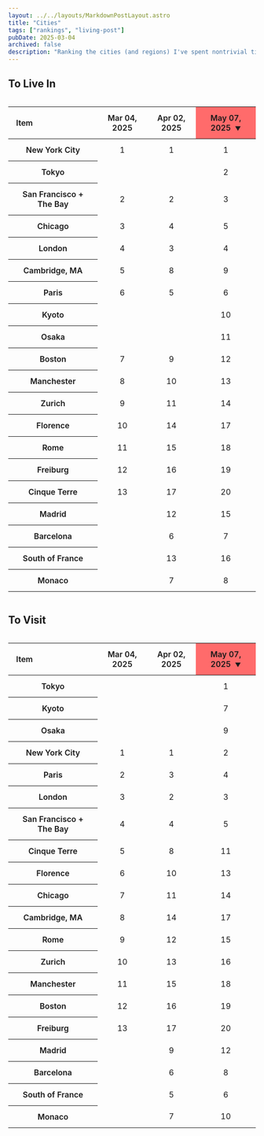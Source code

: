 ```yaml
---
layout: ../../layouts/MarkdownPostLayout.astro
title: "Cities"
tags: ["rankings", "living-post"]
pubDate: 2025-03-04
archived: false
description: "Ranking the cities (and regions) I've spent nontrivial time in on the axes of tourism and livability."
---
```

## To Live In

<div class="rankings-container">
  <table class="rankings-table" data-rankings-table>
    <thead>
      <tr>
        <th class="item-column">Item</th>
        <th class="date-column" data-sort-date="2025-03-04">Mar 04, 2025</th>
        <th class="date-column" data-sort-date="2025-04-02">Apr 02, 2025</th>
        <th class="date-column active" data-sort-date="2025-05-07">May 07, 2025</th>
      </tr>
    </thead>
    <tbody>
      <tr>
        <th>New York City</th>
        <td>1</td>
        <td>1</td>
        <td>1</td>
      </tr>
      <tr>
        <th>Tokyo</th>
        <td></td>
        <td></td>
        <td>2</td>
      </tr>
      <tr>
        <th>San Francisco + The Bay</th>
        <td>2</td>
        <td>2</td>
        <td>3</td>
      </tr>
      <tr>
        <th>Chicago</th>
        <td>3</td>
        <td>4</td>
        <td>5</td>
      </tr>
      <tr>
        <th>London</th>
        <td>4</td>
        <td>3</td>
        <td>4</td>
      </tr>
      <tr>
        <th>Cambridge, MA</th>
        <td>5</td>
        <td>8</td>
        <td>9</td>
      </tr>
      <tr>
        <th>Paris</th>
        <td>6</td>
        <td>5</td>
        <td>6</td>
      </tr>
      <tr>
        <th>Kyoto</th>
        <td></td>
        <td></td>
        <td>10</td>
      </tr>
      <tr>
        <th>Osaka</th>
        <td></td>
        <td></td>
        <td>11</td>
      </tr>
      <tr>
        <th>Boston</th>
        <td>7</td>
        <td>9</td>
        <td>12</td>
      </tr>      
      <tr>
        <th>Manchester</th>
        <td>8</td>
        <td>10</td>
        <td>13</td>
      </tr>
      <tr>
        <th>Zurich</th>
        <td>9</td>
        <td>11</td>
        <td>14</td>
      </tr>
      <tr>
        <th>Florence</th>
        <td>10</td>
        <td>14</td>
        <td>17</td>
      </tr>
      <tr>
        <th>Rome</th>
        <td>11</td>
        <td>15</td>
        <td>18</td>
      </tr>
      <tr>
        <th>Freiburg</th>
        <td>12</td>
        <td>16</td>
        <td>19</td>
      </tr>
      <tr>
        <th>Cinque Terre</th>
        <td>13</td>
        <td>17</td>
        <td>20</td>
      </tr>
      <tr>
        <th>Madrid</th>
        <td></td>
        <td>12</td>
        <td>15</td>
      </tr>
      <tr>
        <th>Barcelona</th>
        <td></td>
        <td>6</td>
        <td>7</td>
      </tr>
      <tr>
        <th>South of France</th>
        <td></td>
        <td>13</td>
        <td>16</td>
      </tr>
      <tr>
        <th>Monaco</th>
        <td></td>
        <td>7</td>
        <td>8</td>
      </tr>
    </tbody>
  </table>
</div>

## To Visit

<div class="rankings-container">
  <table class="rankings-table" data-rankings-table>
    <thead>
      <tr>
        <th class="item-column">Item</th>
        <th class="date-column" data-sort-date="2025-03-04">Mar 04, 2025</th>
        <th class="date-column" data-sort-date="2025-04-02">Apr 02, 2025</th>
        <th class="date-column active" data-sort-date="2025-05-07">May 07, 2025</th>
      </tr>
    </thead>
    <tbody>
      <tr>
        <th>Tokyo</th>
        <td></td>
        <td></td>
        <td>1</td>
      </tr>
      <tr>
        <th>Kyoto</th>
        <td></td>
        <td></td>
        <td>7</td>
      </tr>
      <tr>
        <th>Osaka</th>
        <td></td>
        <td></td>
        <td>9</td>
      </tr>
      <tr>
        <th>New York City</th>
        <td>1</td>
        <td>1</td>
        <td>2</td>
      </tr>
      <tr>
        <th>Paris</th>
        <td>2</td>
        <td>3</td>
        <td>4</td>
      </tr>
      <tr>
        <th>London</th>
        <td>3</td>
        <td>2</td>
        <td>3</td>
      </tr>
      <tr>
        <th>San Francisco + The Bay</th>
        <td>4</td>
        <td>4</td>
        <td>5</td>
      </tr>
      <tr>
        <th>Cinque Terre</th>
        <td>5</td>
        <td>8</td>
        <td>11</td>
      </tr>
      <tr>
        <th>Florence</th>
        <td>6</td>
        <td>10</td>
        <td>13</td>
      </tr>
      <tr>
        <th>Chicago</th>
        <td>7</td>
        <td>11</td>
        <td>14</td>
      </tr>
      <tr>
        <th>Cambridge, MA</th>
        <td>8</td>
        <td>14</td>
        <td>17</td>
      </tr>
      <tr>
        <th>Rome</th>
        <td>9</td>
        <td>12</td>
        <td>15</td>
      </tr>
      <tr>
        <th>Zurich</th>
        <td>10</td>
        <td>13</td>
        <td>16</td>
      </tr>
      <tr>
        <th>Manchester</th>
        <td>11</td>
        <td>15</td>
        <td>18</td>
      </tr>
      <tr>
        <th>Boston</th>
        <td>12</td>
        <td>16</td>
        <td>19</td>
      </tr>
      <tr>
        <th>Freiburg</th>
        <td>13</td>
        <td>17</td>
        <td>20</td>
      </tr>
      <tr>
        <th>Madrid</th>
        <td></td>
        <td>9</td>
        <td>12</td>
      </tr>
      <tr>
        <th>Barcelona</th>
        <td></td>
        <td>6</td>
        <td>8</td>
      </tr>
      <tr>
        <th>South of France</th>
        <td></td>
        <td>5</td>
        <td>6</td>
      </tr>
      <tr>
        <th>Monaco</th>
        <td></td>
        <td>7</td>
        <td>10</td>
      </tr>
    </tbody>
  </table>
</div>

<style>
  .rankings-container {
    width: 100%;
    max-width: 800px;
    margin: 0rem auto;
    overflow-x: auto;
  }
  
  .rankings-table {
    width: 100%;
    border-collapse: collapse;
    font-family: 'sans': ['Hack'],;
  }
  
  .rankings-table th, .rankings-table td {
    padding: 0.75rem 1rem;
    text-align: center;
  }
  
  .rankings-table th {
    font-weight: 600;
    cursor: pointer;
    position: relative;
  }
  
  .rankings-table th:hover {
    background-color: #ff6b6b;
  }
  
  .rankings-table th.active {
    background-color: #ff6b6b;
  }
  
  .rankings-table th.active::after {
    content: "▼";
    margin-left: 0.5rem;
    font-size: 0.75rem;
  }
  
  .item-column {
    text-align: left !important;
    min-width: 120px;
  }
  
  .rankings-table tbody tr:hover {
    background-color: #ff6b6b;
  }
</style>

<script>
  document.addEventListener('DOMContentLoaded', function() {
    const tables = document.querySelectorAll('table[data-rankings-table]');
    
    tables.forEach(table => {
      const headers = table.querySelectorAll('th.date-column');
      const tbody = table.querySelector('tbody');
      const defaultSortColumn = table.querySelector('th.active') || 
                               table.querySelector('th.date-column:last-child');
      
      if (defaultSortColumn) {
        defaultSortColumn.classList.add('active');
      }
      
      function sortTableByColumn(table, column, asc = true) {
        table.querySelectorAll('th').forEach(th => th.classList.remove('active'));
        column.classList.add('active');
        
        const columnIndex = Array.from(column.parentNode.children).indexOf(column);
        const rows = Array.from(tbody.querySelectorAll('tr'));
        
        const sortedRows = rows.sort((a, b) => {
          const aCellValue = a.children[columnIndex].innerText.trim();
          const bCellValue = b.children[columnIndex].innerText.trim();
          
          if (aCellValue === '' && bCellValue === '') return 0;
          if (aCellValue === '') return asc ? 1 : -1;
          if (bCellValue === '') return asc ? -1 : 1;
          
          return asc ? 
            parseInt(aCellValue) - parseInt(bCellValue) : 
            parseInt(bCellValue) - parseInt(aCellValue);
        });
        
        while (tbody.firstChild) {
          tbody.removeChild(tbody.firstChild);
        }
        sortedRows.forEach(row => tbody.appendChild(row));
      }
      

      headers.forEach(header => {
        header.addEventListener('click', () => {
          const isAscending = !header.classList.contains('active') || header.getAttribute('data-sort-dir') === 'desc';
          header.setAttribute('data-sort-dir', isAscending ? 'asc' : 'desc');
          sortTableByColumn(table, header, isAscending);
        });
      });
      
      if (defaultSortColumn) {
        sortTableByColumn(table, defaultSortColumn, true);
      }
    });
  });
</script>